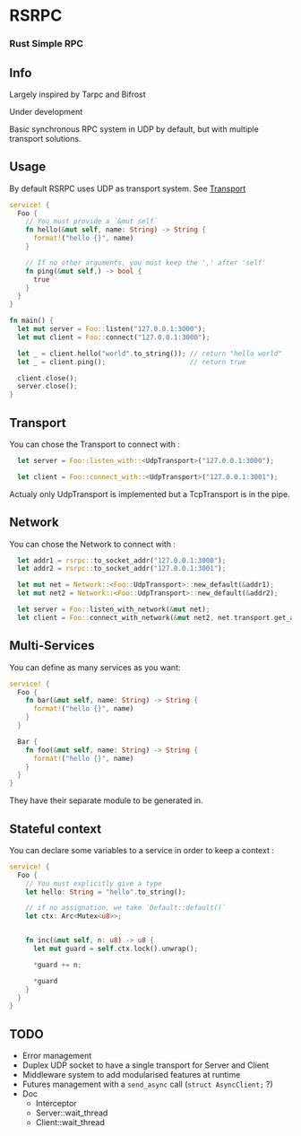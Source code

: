 # RSRPC

### Rust Simple RPC

## Info

Largely inspired by Tarpc and Bifrost

Under development

Basic synchronous RPC system in UDP by default, but with multiple transport solutions.

## Usage

By default RSRPC uses UDP as transport system. See [Transport](#transport)

```rust
service! {
  Foo {
    // You must provide a `&mut self`
    fn hello(&mut self, name: String) -> String {
      format!("hello {}", name)
    }

    // If no other arguments, you must keep the ',' after 'self'
    fn ping(&mut self,) -> bool {
      true
    }
  }
}

fn main() {
  let mut server = Foo::listen("127.0.0.1:3000");
  let mut client = Foo::connect("127.0.0.1:3000");

  let _ = client.hello("world".to_string()); // return "hello world"
  let _ = client.ping();                     // return true

  client.close();
  server.close();
}
```

## Transport

You can chose the Transport to connect with :

```rust
  let server = Foo::listen_with::<UdpTransport>("127.0.0.1:3000");

  let client = Foo::connect_with::<UdpTransport>("127.0.0.1:3001");
```

Actualy only UdpTransport is implemented but a TcpTransport is in the pipe.

## Network

You can chose the Network to connect with :

```rust
  let addr1 = rsrpc::to_socket_addr("127.0.0.1:3000");
  let addr2 = rsrpc::to_socket_addr("127.0.0.1:3001");

  let mut net = Network::<Foo::UdpTransport>::new_default(&addr1);
  let mut net2 = Network::<Foo::UdpTransport>::new_default(&addr2);

  let server = Foo::listen_with_network(&mut net);
  let client = Foo::connect_with_network(&mut net2, net.transport.get_addr());
```

## Multi-Services

You can define as many services as you want:

```rust
service! {
  Foo {
    fn bar(&mut self, name: String) -> String {
      format!("hello {}", name)
    }
  }

  Bar {
    fn foo(&mut self, name: String) -> String {
      format!("hello {}", name)
    }
  }
}
```

They have their separate module to be generated in.

## Stateful context

You can declare some variables to a service in order to keep a context :

```rust
service! {
  Foo {
    // You must explicitly give a type
    let hello: String = "hello".to_string();

    // if no assignation, we take `Default::default()`
    let ctx: Arc<Mutex<u8>>;


    fn inc(&mut self, n: u8) -> u8 {
      let mut guard = self.ctx.lock().unwrap();

      *guard += n;

      *guard
    }
  }
}
```


## TODO

- Error management
- Duplex UDP socket to have a single transport for Server and Client
- Middleware system to add modularised features at runtime
- Futures management with a `send_async` call (`struct AsyncClient;` ?)
- Doc
  - Interceptor
  - Server::wait_thread
  - Client::wait_thread
